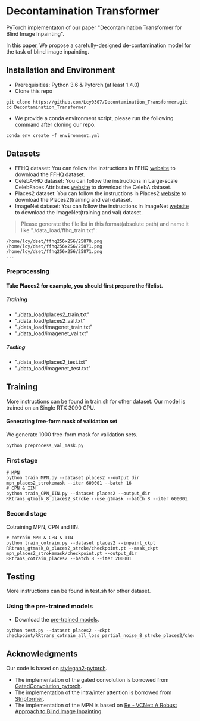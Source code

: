 # Decontamination Transformer
PyTorch implementaton of our paper "Decontamination Transformer for Blind Image Inpainting".

In this paper, We propose a carefully-designed de-contamination model for the task of blind image inpainting.


## Installation and Environment
- Prerequisities: Python 3.6 & Pytorch (at least 1.4.0) 
- Clone this repo
```
git clone https://github.com/Lcy0307/Decontamination_Transformer.git
cd Decontamination_Transformer
```

- We provide a conda environment script, please run the following command after cloning our repo.
```
conda env create -f environment.yml
```
## Datasets
- FFHQ dataset: You can follow the instructions in FFHQ [website](https://github.com/NVlabs/ffhq-dataset) to download the FFHQ dataset.
- CelebA-HQ dataset: You can follow the instructions in Large-scale CelebFaces Attributes [website](http://mmlab.ie.cuhk.edu.hk/projects/CelebA.html) to download the CelebA dataset.
- Places2 dataset: You can follow the instructions in Places2 [website](http://places2.csail.mit.edu/download.html) to download the Places2(training and val) dataset.
- ImageNet dataset: You can follow the instructions in ImageNet [website](https://www.image-net.org/) to download the ImageNet(training and val) dataset.

> Please generate the file list in this format(absolute path) and name it like "./data_load/ffhq_train.txt":
```
/home/lcy/dset/ffhq256x256/25870.png
/home/lcy/dset/ffhq256x256/25871.png
/home/lcy/dset/ffhq256x256/25871.png
...
```

### Preprocessing
#### Take Places2 for example, you should first prepare the filelist.
##### Training
- "./data_load/places2_train.txt"
- "./data_load/places2_val.txt"
- "./data_load/imagenet_train.txt"
- "./data_load/imagenet_val.txt"
##### Testing
- "./data_load/places2_test.txt"
- "./data_load/imagenet_test.txt"

## Training
More instructions can be found in train.sh for other dataset. Our model is trained on an Single RTX 3090 GPU.
#### Generating free-form mask of validation set
We generate 1000 free-form mask for validation sets.
```
python preprocess_val_mask.py
```

### First stage
```
# MPN
python train_MPN.py --dataset places2 --output_dir mpn_places2_strokemask --iter 600001 --batch 16
# CPN & IIN
python train_CPN_IIN.py --dataset places2 --output_dir RRtrans_gtmask_8_places2_stroke --use_gtmask --batch 8 --iter 600001
```
    
### Second stage
Cotraining MPN, CPN and IIN.
```
# cotrain MPN & CPN & IIN
python train_cotrain.py --dataset places2 --inpaint_ckpt RRtrans_gtmask_8_places2_stroke/checkpoint.pt --mask_ckpt mpn_places2_strokemask/checkpoint.pt --output_dir RRtrans_cotrain_places2 --batch 8 --iter 200001
```

## Testing
More instructions can be found in test.sh for other dataset.
### Using the pre-trained models
- Download the [pre-trained models](https://drive.google.com/drive/folders/17ge5uhZM6QD9i37PUPTpVTLdyMgygVCQ?usp=sharing).
```
python test.py --dataset places2 --ckpt checkpoint/RRtrans_cotrain_all_loss_partial_noise_8_stroke_places2/checkpoint.pt
```


## Acknowledgments
Our code is based on [stylegan2-pytorch](https://github.com/rosinality/stylegan2-pytorch).
- The implementation of the gated convolution is borrowed from [GatedConvolution_pytorch](https://github.com/avalonstrel/GatedConvolution_pytorch).
- The implementation of the intra/inter attention is borrowed from [Stripformer](https://github.com/pp00704831/Stripformer).
- The implementation of the MPN is based on [Re - VCNet: A Robust Approach to Blind Image Inpainting](https://github.com/birdortyedi/vcnet-blind-image-inpainting).
